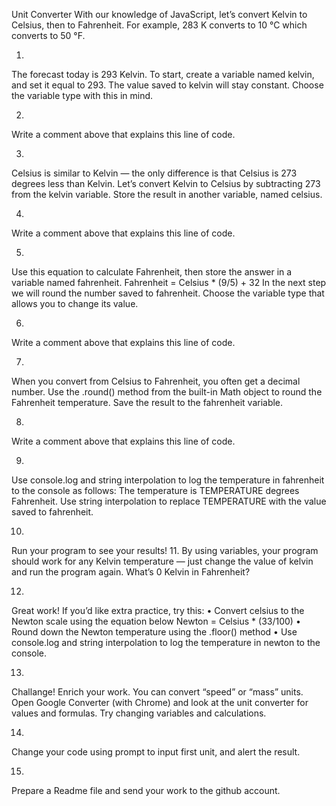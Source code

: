 Unit Converter
With our knowledge of JavaScript, let’s convert Kelvin to Celsius, then to Fahrenheit. 
For example, 283 K converts to 10 °C which converts to 50 °F.

1.
The forecast today is 293 Kelvin. To start, create a variable named kelvin, and set it equal to 293.
The value saved to kelvin will stay constant. Choose the variable type with this in mind.

2.
Write a comment above that explains this line of code.

3.
Celsius is similar to Kelvin — the only difference is that Celsius is 273 degrees less than Kelvin.
Let’s convert Kelvin to Celsius by subtracting 273 from the kelvin variable. Store the result in another variable, named celsius.

4.
Write a comment above that explains this line of code.

5.
Use this equation to calculate Fahrenheit, then store the answer in a variable named fahrenheit.
Fahrenheit = Celsius * (9/5) + 32
In the next step we will round the number saved to fahrenheit. Choose the variable type that allows you to change its value.

6.
Write a comment above that explains this line of code.

7.
When you convert from Celsius to Fahrenheit, you often get a decimal number.
Use the .round() method from the built-in Math object to round the Fahrenheit temperature. Save the result to the fahrenheit variable.

8.
Write a comment above that explains this line of code.

9.
Use console.log and string interpolation to log the temperature in fahrenheit to the console as follows:
The temperature is TEMPERATURE degrees Fahrenheit.
Use string interpolation to replace TEMPERATURE with the value saved to fahrenheit.

10.
Run your program to see your results!
11.
By using variables, your program should work for any Kelvin temperature — just change the value of kelvin and run the program again.
What’s 0 Kelvin in Fahrenheit?

12.
Great work!
If you’d like extra practice, try this:
•	Convert celsius to the Newton scale using the equation below
Newton = Celsius * (33/100)
•	Round down the Newton temperature using the .floor() method
•	Use console.log and string interpolation to log the temperature in newton to the console.


13.
Challange! Enrich your work. You can convert “speed” or “mass” units. 
Open Google Converter (with Chrome) and look at the unit converter for values and formulas. Try changing variables and calculations.

14.
Change your code using prompt to input first unit, and alert the result.

15.
Prepare a Readme file and send your work to the github account.

